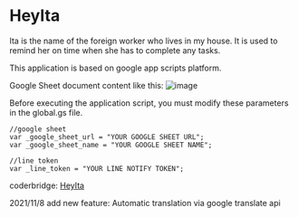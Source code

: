 # HeyIta
Ita is the name of the foreign worker who lives in my house. It is used to remind her on time when she has to complete any tasks.

This application is based on google app scripts platform.

Google Sheet document content like this:
![image](https://user-images.githubusercontent.com/6059266/140681771-b8de6adc-06ef-4081-9cce-7895c6362bd4.png)

Before executing the application script, you must modify these parameters in the global.gs file.

```
//google sheet
var _google_sheet_url = "YOUR GOOGLE SHEET URL";
var _google_sheet_name = "YOUR GOOGLE SHEET NAME";

//line token
var _line_token = "YOUR LINE NOTIFY TOKEN";
```

coderbridge: [HeyIta](https://ericapppool.coderbridge.io/2021/11/05/hey-ita/)

2021/11/8 add new feature:
Automatic translation via google translate api

